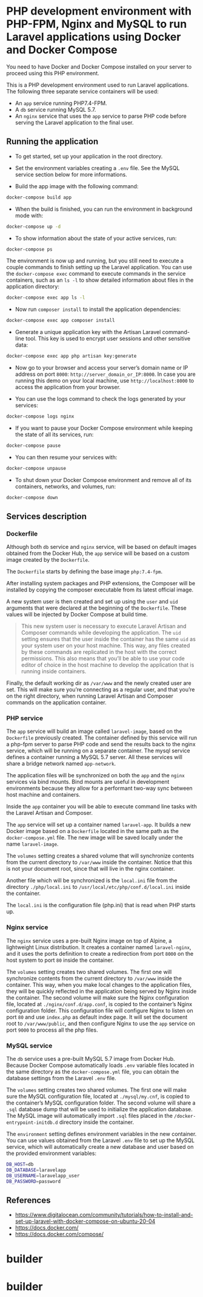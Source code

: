 # PHP development environment with PHP-FPM, Nginx and MySQL to run Laravel applications using Docker and Docker Compose

You need to have Docker and Docker Compose installed on your server to proceed using this PHP environment.

This is a PHP development environment used to run Laravel applications. The following three separate service containers will be used:

- An `app` service running PHP7.4-FPM.
- A `db` service running MySQL 5.7.
- An `nginx` service that uses the `app` service to parse PHP code before serving the Laravel application to the final user.

## Running the application

- To get started, set up your application in the root directory.

- Set the environment variables creating a `.env` file. See the MySQL service section below for more informations.

- Build the app image with the following command:

```bash
docker-compose build app
```

- When the build is finished, you can run the environment in background mode with:

```bash
docker-compose up -d
```

- To show information about the state of your active services, run:

```bash
docker-compose ps
```

The environment is now up and running, but you still need to execute a couple commands to finish setting up the Laravel application. You can use the `docker-compose exec` command to execute commands in the service containers, such as an `ls -l` to show detailed information about files in the application directory:

```bash
docker-compose exec app ls -l
```

- Now run `composer install` to install the application dependencies:

```bash
docker-compose exec app composer install
```

- Generate a unique application key with the Artisan Laravel command-line tool. This key is used to encrypt user sessions and other sensitive data:

```bash
docker-compose exec app php artisan key:generate
```

- Now go to your browser and access your server’s domain name or IP address on port `8000`: `http://server_domain_or_IP:8000`. In case you are running this demo on your local machine, use `http://localhost:8000` to access the application from your browser.

- You can use the logs command to check the logs generated by your services:

```bash
docker-compose logs nginx
```

- If you want to pause your Docker Compose environment while keeping the state of all its services, run:

```bash
docker-compose pause
```

- You can then resume your services with:

```bash
docker-compose unpause
```

- To shut down your Docker Compose environment and remove all of its containers, networks, and volumes, run:

```bash
docker-compose down
```

## Services description

### Dockerfile

Although both `db` service and `nginx` service, will be based on default images obtained from the Docker Hub, the `app` service will be based on a custom image created by the `Dockerfile`.

The `Dockerfile` starts by defining the base image `php:7.4-fpm`.

After installing system packages and PHP extensions, the Composer will be installed by copying the composer executable from its latest official image.

A new system user is then created and set up using the `user` and `uid` arguments that were declared at the beginning of the `Dockerfile`. These values will be injected by Docker Compose at build time.

> This new system user is necessary to execute Laravel Artisan and Composer commands while developing the application. The `uid` setting ensures that the user inside the container has the same `uid` as your system user on your host machine. This way, any files created by these commands are replicated in the host with the correct permissions. This also means that you’ll be able to use your code editor of choice in the host machine to develop the application that is running inside containers.

Finally, the default working dir as `/var/www` and the newly created user are set. This will make sure you’re connecting as a regular user, and that you’re on the right directory, when running Laravel Artisan and Composer commands on the application container.

### PHP service

The `app` service will build an image called `laravel-image`, based on the `Dockerfile` previously created. The container defined by this service will run a php-fpm server to parse PHP code and send the results back to the nginx service, which will be running on a separate container. The mysql service defines a container running a MySQL 5.7 server. All these services will share a bridge network named `app-network`.

The application files will be synchronized on both the `app` and the `nginx` services via bind mounts. Bind mounts are useful in development environments because they allow for a performant two-way sync between host machine and containers.

Inside the `app` container you will be able to execute command line tasks with the Laravel Artisan and Composer.

The `app` service will set up a container named `laravel-app`. It builds a new Docker image based on a `Dockerfile` located in the same path as the `docker-compose.yml` file. The new image will be saved locally under the name `laravel-image`.

The `volumes` setting creates a shared volume that will synchronize contents from the current directory to `/var/www` inside the container. Notice that this is not your document root, since that will live in the nginx container.

Another file which will be synchronized is the `local.ini` file from the directory `./php/local.ini` to `/usr/local/etc/php/conf.d/local.ini` inside the container.

The `local.ini` is the configuration file (php.ini) that is read when PHP starts up.

### Nginx service

The `nginx` service uses a pre-built Nginx image on top of Alpine, a lightweight Linux distribution. It creates a container named `laravel-nginx`, and it uses the ports definition to create a redirection from port `8000` on the host system to port `80` inside the container.

The `volumes` setting creates two shared volumes. The first one will synchronize contents from the current directory to `/var/www` inside the container. This way, when you make local changes to the application files, they will be quickly reflected in the application being served by Nginx inside the container. The second volume will make sure the Nginx configuration file, located at `./nginx/conf.d/app.conf`, is copied to the container’s Nginx configuration folder. This configuration file will configure Nginx to listen on port `80` and use `index.php` as default index page. It will set the document root to `/var/www/public`, and then configure Nginx to use the `app` service on port `9000` to process all the php files.

### MySQL service

The `db` service uses a pre-built MySQL 5.7 image from Docker Hub. Because Docker Compose automatically loads `.env` variable files located in the same directory as the `docker-compose.yml` file, you can obtain the database settings from the Laravel `.env` file.

The `volumes` setting creates two shared volumes. The first one will make sure the MySQL configuration file, located at `./mysql/my.cnf`, is copied to the container’s MySQL configuration folder. The second volume will share a `.sql` database dump that will be used to initialize the application database. The MySQL image will automatically import `.sql` files placed in the `/docker-entrypoint-initdb.d` directory inside the container.

The `environment` setting defines environment variables in the new container. You can use values obtained from the Laravel `.env` file to set up the MySQL service, which will automatically create a new database and user based on the provided environment variables:

```bash
DB_HOST=db
DB_DATABASE=laravelapp
DB_USERNAME=laravelapp_user
DB_PASSWORD=password
```

## References

- https://www.digitalocean.com/community/tutorials/how-to-install-and-set-up-laravel-with-docker-compose-on-ubuntu-20-04
- https://docs.docker.com/
- https://docs.docker.com/compose/
# builder
# builder
